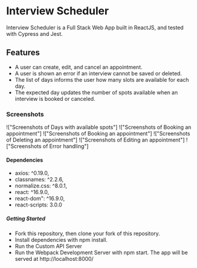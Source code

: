 # Interview Scheduler
Interview Scheduler is a Full Stack Web App built in ReactJS, and tested with Cypress and Jest.
## Features
- A user can create, edit, and cancel an appointment.
- A user is shown an error if an interview cannot be saved or deleted.
- The list of days informs the user how many slots are available for each day.
- The expected day updates the number of spots available when an interview is booked or canceled.
### Screenshots
!["Screenshots of Days with available spots"]
!["Screenshots of Booking an appointment"]
!["Screenshots of Booking an appointment"]
!["Screenshots of Deleting an appointment"]
!["Screenshots of Editing an appointment"]
!["Screenshots of Error handling"]

#### Dependencies
- axios: ^0.19.0,
- classnames: ^2.2.6,
- normalize.css: ^8.0.1,
- react: ^16.9.0,
- react-dom": ^16.9.0,
- react-scripts: 3.0.0

##### Getting Started
- Fork this repository, then clone your fork of this repository.
- Install dependencies with npm install.
- Run the Custom API Server
- Run the Webpack Development Server with npm start. The app will be served at http://localhost:8000/

